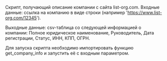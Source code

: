 Скрипт, получающий описание компании с сайта list-org.com.
Входные данные:
ссылка на компанию в виде строки (например 'https://www.list-org.com/12345').

Выходные данные: csv-таблица со следующей информацией о компании:
Полное юридическое наименование, Руководитель, Дата регистрации, Статус, ИНН, КПП, ОГРН.

Для запуска скрипта необходимо импортировать функцию get_company_info и запустить её с входным параметром.
